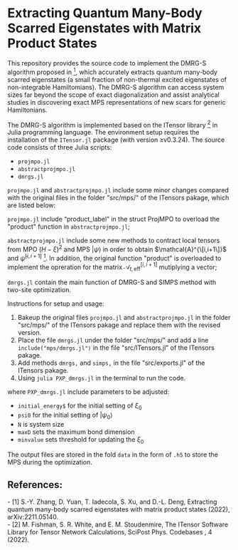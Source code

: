 # Extracting Quantum Many-Body Scarred Eigenstates with Matrix Product States

This repository provides the source code to implement the DMRG-S algorithm proposed in [<sup>1</sup>](#refer-anchor-1), which accurately extracts quantum many-body scarred eigenstates (a small fraction of non-thermal excited eigenstates of non-integrable Hamiltomians). The DMRG-S algorithm can access system sizes far beyond the scope of exact diagonalization and assist analytical studies in discovering exact MPS representations of new scars for generic Hamiltonians. 

The DMRG-S algorithm is implemented based on the ITensor library [<sup>2</sup>](#refer-anchor-2) in Julia programming language. The environment setup requires the installation of the `ITensor.jl` package (with version $\ge$v0.3.24). The source code consists of three Julia scripts:
- `projmpo.jl`
- `abstractprojmpo.jl`
- `dmrgs.jl`

`projmpo.jl` and `abstractprojmpo.jl` include some minor changes compared with the original files in the folder "src/mps/" of the ITensors pakage, which are listed below:

`projmpo.jl` include “product_label” in the struct ProjMPO to overload the "product" function in `abstractprojmpo.jl`;

`abstractprojmpo.jl` include some new methods to contract local tensors from MPO $(H-\xi)^2$ and MPS $|\psi\rangle$ in order to obtain $\mathcal{A}^{\[i,i+1\]}$ and $\tilde{\psi}^{[i,i+1]}$ [<sup>1</sup>](#refer-anchor-1). In addition, the original function "product" is overloaded to implement the opreration for the matrix $\mathcal{A}_{t,\text{eff}}^{[i,i+1]}$ mutiplying a vector;

`dmrgs.jl` contain the main function of DMRG-S and SIMPS method with two-site optimization.

Instructions for setup and usage:

1. Bakeup the original files `projmpo.jl` and `abstractprojmpo.jl` in the folder "src/mps/" of the ITensors pakage and replace them with the revised version.
2. Place the file `dmrgs.jl` under the folder "src/mps/"  and add a line `include("mps/dmrgs.jl")` in the file "src/ITensors.jl" of the ITensors pakage.
3. Add methods `dmrgs,` and `simps,` in the file "src/exports.jl" of the ITensors pakage.
4. Using `julia PXP_dmrgs.jl` in the terminal to run the code.

where `PXP_dmrgs.jl` include parameters to be adjusted:
- `initial_energy$` for the initial setting of  $\xi_0$
- `psi0` for the initial setting of  $|\psi_0\rangle$
- `N` is system size
- `maxD` sets the maximum bond dimension
- `minvalue` sets threshold for updating the $\xi_0$

The output files are stored in the fold `data` in the form of `.h5` to store the MPS during the optimization.

## References:
<div id="refer-anchor-1"></div>
- [1] S.-Y. Zhang, D. Yuan, T. Iadecola, S. Xu, and D.-L. Deng, Extracting quantum many-body scarred eigenstates with matrix product states (2022), arXiv:2211.05140.

<div id="refer-anchor-2"></div>
- [2] M. Fishman, S. R. White, and E. M. Stoudenmire, The ITensor Software Library for Tensor Network Calculations, SciPost Phys. Codebases , 4 (2022).
